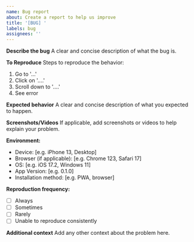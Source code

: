 ```yaml
---
name: Bug report
about: Create a report to help us improve
title: '[BUG] '
labels: bug
assignees: ''
---
```


**Describe the bug**
A clear and concise description of what the bug is.

**To Reproduce**
Steps to reproduce the behavior:
1. Go to '...'
2. Click on '....'
3. Scroll down to '....'
4. See error

**Expected behavior**
A clear and concise description of what you expected to happen.

**Screenshots/Videos**
If applicable, add screenshots or videos to help explain your problem.

**Environment:**
- Device: [e.g. iPhone 13, Desktop]
- Browser (if applicable): [e.g. Chrome 123, Safari 17]
- OS: [e.g. iOS 17.2, Windows 11]
- App Version: [e.g. 0.1.0]
- Installation method: [e.g. PWA, browser]

**Reproduction frequency:**
- [ ] Always
- [ ] Sometimes
- [ ] Rarely
- [ ] Unable to reproduce consistently

**Additional context**
Add any other context about the problem here.